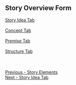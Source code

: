 ## Story Overview Form ##
[Story Idea Tab](Story_Idea_Tab.md) <br/><br/>
[Concept Tab](Concept_Tab.md) <br/><br/>
[Premise Tab](Premise_Tab.md) <br/><br/>
[Structure Tab](Structure_Tab.md) <br/><br/>
 <br/>
 <br/>
[Previous - Story Elements](Story_Elements.md) <br/>
[Next - Story Idea Tab](Story_Idea_Tab.md) <br/>
